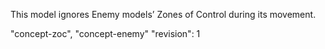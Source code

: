 This model ignores Enemy models’ Zones of Control during its movement.

"concept-zoc", "concept-enemy"
"revision": 1